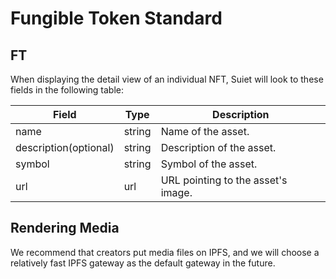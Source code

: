 # Fungible Token Standard

## FT

When displaying the detail view of an individual NFT, Suiet will look to these fields in the following table:

| Field                 | Type   | Description                        |
| --------------------- | ------ | ---------------------------------- |
| name                  | string | Name of the asset.                 |
| description(optional) | string | Description of the asset.          |
| symbol                | string | Symbol of the asset.               |
| url                   | url    | URL pointing to the asset's image. |

## Rendering Media

We recommend that creators put media files on IPFS, and we will choose a relatively fast IPFS gateway as the default gateway in the future.
